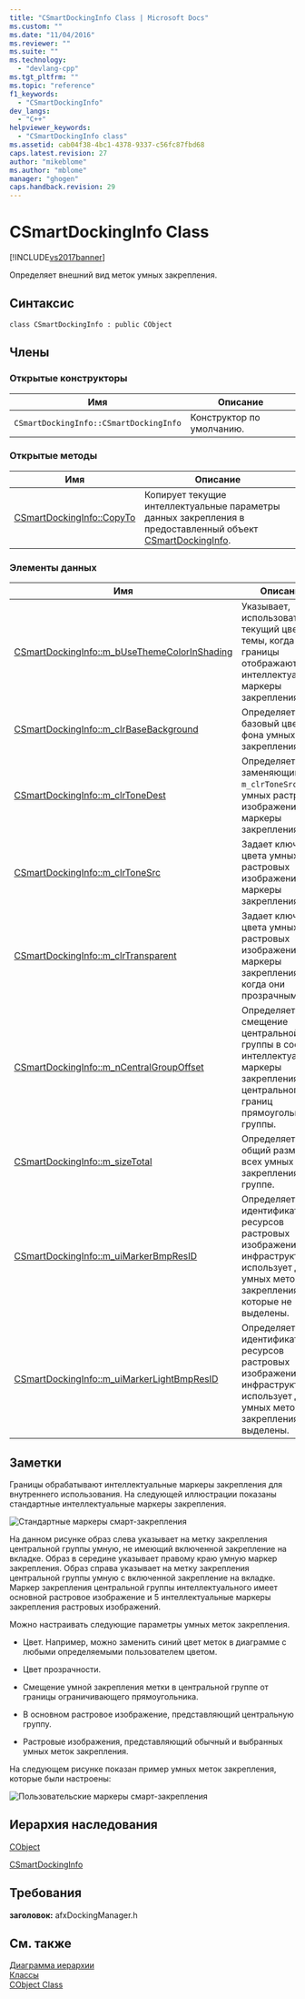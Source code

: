 ```yaml
---
title: "CSmartDockingInfo Class | Microsoft Docs"
ms.custom: ""
ms.date: "11/04/2016"
ms.reviewer: ""
ms.suite: ""
ms.technology: 
  - "devlang-cpp"
ms.tgt_pltfrm: ""
ms.topic: "reference"
f1_keywords: 
  - "CSmartDockingInfo"
dev_langs: 
  - "C++"
helpviewer_keywords: 
  - "CSmartDockingInfo class"
ms.assetid: cab04f38-4bc1-4378-9337-c56fc87fbd68
caps.latest.revision: 27
author: "mikeblome"
ms.author: "mblome"
manager: "ghogen"
caps.handback.revision: 29
---
```

# CSmartDockingInfo Class
[!INCLUDE[vs2017banner](../../assembler/inline/includes/vs2017banner.md)]

Определяет внешний вид меток умных закрепления.  
  
## Синтаксис  
  
```  
class CSmartDockingInfo : public CObject  
```  
  
## Члены  
  
### Открытые конструкторы  
  
|Имя|Описание|  
|---------|--------------|  
|`CSmartDockingInfo::CSmartDockingInfo`|Конструктор по умолчанию.|  
  
### Открытые методы  
  
|Имя|Описание|  
|---------|--------------|  
|[CSmartDockingInfo::CopyTo](../Topic/CSmartDockingInfo::CopyTo.md)|Копирует текущие интеллектуальные параметры данных закрепления в предоставленный объект [CSmartDockingInfo](../../mfc/reference/csmartdockinginfo-class.md).|  
  
### Элементы данных  
  
|Имя|Описание|  
|---------|--------------|  
|[CSmartDockingInfo::m\_bUseThemeColorInShading](../Topic/CSmartDockingInfo::m_bUseThemeColorInShading.md)|Указывает, использовать ли текущий цвет из темы, когда границы отображаются интеллектуальные маркеры закрепления.|  
|[CSmartDockingInfo::m\_clrBaseBackground](../Topic/CSmartDockingInfo::m_clrBaseBackground.md)|Определяет базовый цвет фона умных меток закрепления.|  
|[CSmartDockingInfo::m\_clrToneDest](../Topic/CSmartDockingInfo::m_clrToneDest.md)|Определяет цвет, заменяющий `m_clrToneSrc` в умных растровых изображениях маркеры закрепления.|  
|[CSmartDockingInfo::m\_clrToneSrc](../Topic/CSmartDockingInfo::m_clrToneSrc.md)|Задает ключ цвета умных растровых изображений маркеры закрепления.|  
|[CSmartDockingInfo::m\_clrTransparent](../Topic/CSmartDockingInfo::m_clrTransparent.md)|Задает ключ цвета умных растровых изображений маркеры закрепления, когда они прозрачным.|  
|[CSmartDockingInfo::m\_nCentralGroupOffset](../Topic/CSmartDockingInfo::m_nCentralGroupOffset.md)|Определяет смещение центральной группы в составе интеллектуальные маркеры закрепления из центрального границ прямоугольника группы.|  
|[CSmartDockingInfo::m\_sizeTotal](../Topic/CSmartDockingInfo::m_sizeTotal.md)|Определяет общий размер всех умных меток закрепления в группе.|  
|[CSmartDockingInfo::m\_uiMarkerBmpResID](../Topic/CSmartDockingInfo::m_uiMarkerBmpResID.md)|Определяет идентификаторы ресурсов растровых изображений, инфраструктура использует для умных меток закрепления, которые не выделены.|  
|[CSmartDockingInfo::m\_uiMarkerLightBmpResID](../Topic/CSmartDockingInfo::m_uiMarkerLightBmpResID.md)|Определяет идентификаторы ресурсов растровых изображений, инфраструктура использует для умных меток закрепления, выделены.|  
  
## Заметки  
 Границы обрабатывают интеллектуальные маркеры закрепления для внутреннего использования.  На следующей иллюстрации показаны стандартные интеллектуальные маркеры закрепления.  
  
 ![Стандартные маркеры смарт&#45;закрепления](../../mfc/reference/media/nextsdmarkers.png "nextSDmarkers")  
  
 На данном рисунке образ слева указывает на метку закрепления центральной группы умную, не имеющий включенной закрепление на вкладке.  Образ в середине указывает правому краю умную маркер закрепления.  Образ справа указывает на метку закрепления центральной группы умную с включенной закрепление на вкладке.  Маркер закрепления центральной группы интеллектуального имеет основной растровое изображение и 5 интеллектуальные маркеры закрепления растровых изображений.  
  
 Можно настраивать следующие параметры умных меток закрепления.  
  
-   Цвет.  Например, можно заменить синий цвет меток в диаграмме с любыми определяемыми пользователем цветом.  
  
-   Цвет прозрачности.  
  
-   Смещение умной закрепления метки в центральной группе от границы ограничивающего прямоугольника.  
  
-   В основном растровое изображение, представляющий центральную группу.  
  
-   Растровые изображения, представляющий обычный и выбранных умных меток закрепления.  
  
 На следующем рисунке показан пример умных меток закрепления, которые были настроены:  
  
 ![Пользовательские маркеры смарт&#45;закрепления](../Image/nextSDmarkersCustom.png "nextSDmarkersCustom")  
  
## Иерархия наследования  
 [CObject](../Topic/CObject%20Class.md)  
  
 [CSmartDockingInfo](../../mfc/reference/csmartdockinginfo-class.md)  
  
## Требования  
 **заголовок:** afxDockingManager.h  
  
## См. также  
 [Диаграмма иерархии](../../mfc/hierarchy-chart.md)   
 [Классы](../Topic/MFC%20Classes.md)   
 [CObject Class](../Topic/CObject%20Class.md)